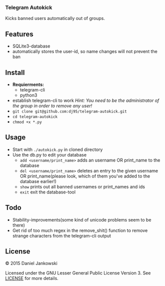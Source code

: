 ### Telegram Autokick

Kicks banned users automatically out of groups.

Features
--------

- SQLite3-database
- automatically stores the user-id, so name changes will not prevent the ban


Install
-------

- **Requierments:**
  - telegram-cli
  - python3
- establish telegram-cli to work *Hint: You need to be the administrator of the group in order to remove any user!*
- `git clone git@github.com:dj95/telegram-autokick.git`
- `cd telegram-autokick`
- `chmod +x *.py`


Usage
-----

- Start with `./autokick.py` in cloned directory
- Use the db.py to edit your database
  - `add <username/print_name>` adds an username OR print_name to the database
  - `del <username/print_name>` deletes an entry to the given username OR print_name(please look, which of them you've added to the database earlier!)
  - `show` prints out all banned usernames or print_names and ids
  - `exit` exit the database-tool


Todo
----

- Stability-improvements(some kind of unicode problems seem to be there)
- Get rid of too much regex in the remove_shit() function to remove strange characters from the telegram-cli output


License
-------

© 2015 Daniel Jankowski

Licensed under the GNU Lesser General Public License Version 3. See [LICENSE](./LICENSE) for more details.
